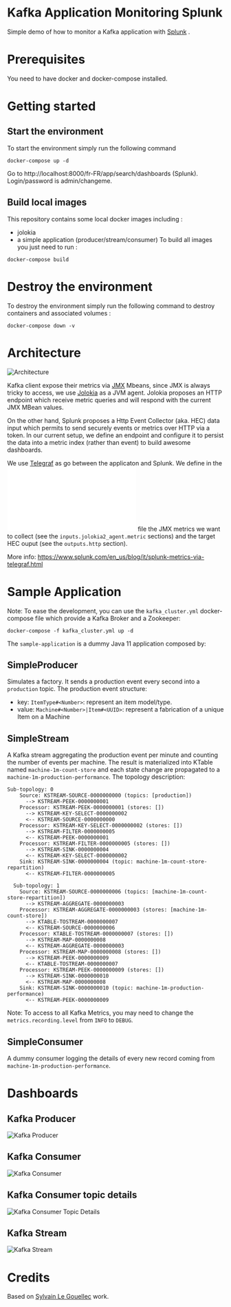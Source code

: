 # Kafka Application Monitoring Splunk
Simple demo of how to monitor a Kafka application with [Splunk](https://www.splunk.com/) .

# Prerequisites
You need to have docker and docker-compose installed.

# Getting started
## Start the environment 
To start the environment simply run the following command
```
docker-compose up -d
```
Go to http://localhost:8000/fr-FR/app/search/dashboards (Splunk). Login/password is admin/changeme.

## Build local images
This repository contains some local docker images including :
* jolokia
*  a simple application (producer/stream/consumer)
To build all images you just need to run :
```
docker-compose build
```

# Destroy the environment
To destroy the environment simply run the following command to destroy containers and associated volumes :
```
docker-compose down -v
```

# Architecture

![Architecture](./images/architecture.png)

Kafka client expose their metrics via [JMX](https://en.wikipedia.org/wiki/Java_Management_Extensions) Mbeans, since JMX is always tricky to access, we use [Jolokia](https://jolokia.org) as a JVM agent.
Jolokia proposes an HTTP endpoint which receive metric queries and will respond with the current JMX MBean values.

On the other hand, Splunk proposes a Http Event Collector (aka. HEC) data input which permits to send securely events or metrics over HTTP via a token. In our current setup, we define an endpoint and configure it to persist the data into a metric index (rather than event) to build awesome dashboards.

We use [Telegraf](https://www.influxdata.com/time-series-platform/telegraf/) as go between the applicaton and Splunk. We define in the ![Telegraf Config](./telegraf/telegraf.conf) file the JMX metrics we want to collect (see the `inputs.jolokia2_agent.metric` sections) and the target HEC ouput (see the `outputs.http` section).



More info: https://www.splunk.com/en_us/blog/it/splunk-metrics-via-telegraf.html

# Sample Application
Note: To ease the development, you can use the `kafka_cluster.yml` docker-compose file which provide a Kafka Broker and a Zookeeper:
```
docker-compose -f kafka_cluster.yml up -d
```

The `sample-application` is a dummy Java 11 application composed by:

## SimpleProducer
Simulates a factory. It sends a production event every second into a `production` topic.
The production event structure:
* key: `ItemType#<Number>`: represent an item model/type.
* value: `Machine#<Number>|Item#<UUID>`: represent a fabrication of a unique Item on a Machine

## SimpleStream
A Kafka stream aggregating the production event per minute and counting the number of events per machine.
The result is materialized into KTable named `machine-1m-count-store` and each state change are propagated to a `machine-1m-production-performance`.
The topology description:
```
Sub-topology: 0
    Source: KSTREAM-SOURCE-0000000000 (topics: [production])
      --> KSTREAM-PEEK-0000000001
    Processor: KSTREAM-PEEK-0000000001 (stores: [])
      --> KSTREAM-KEY-SELECT-0000000002
      <-- KSTREAM-SOURCE-0000000000
    Processor: KSTREAM-KEY-SELECT-0000000002 (stores: [])
      --> KSTREAM-FILTER-0000000005
      <-- KSTREAM-PEEK-0000000001
    Processor: KSTREAM-FILTER-0000000005 (stores: [])
      --> KSTREAM-SINK-0000000004
      <-- KSTREAM-KEY-SELECT-0000000002
    Sink: KSTREAM-SINK-0000000004 (topic: machine-1m-count-store-repartition)
      <-- KSTREAM-FILTER-0000000005

  Sub-topology: 1
    Source: KSTREAM-SOURCE-0000000006 (topics: [machine-1m-count-store-repartition])
      --> KSTREAM-AGGREGATE-0000000003
    Processor: KSTREAM-AGGREGATE-0000000003 (stores: [machine-1m-count-store])
      --> KTABLE-TOSTREAM-0000000007
      <-- KSTREAM-SOURCE-0000000006
    Processor: KTABLE-TOSTREAM-0000000007 (stores: [])
      --> KSTREAM-MAP-0000000008
      <-- KSTREAM-AGGREGATE-0000000003
    Processor: KSTREAM-MAP-0000000008 (stores: [])
      --> KSTREAM-PEEK-0000000009
      <-- KTABLE-TOSTREAM-0000000007
    Processor: KSTREAM-PEEK-0000000009 (stores: [])
      --> KSTREAM-SINK-0000000010
      <-- KSTREAM-MAP-0000000008
    Sink: KSTREAM-SINK-0000000010 (topic: machine-1m-production-performance)
      <-- KSTREAM-PEEK-0000000009
```

Note: To access to all Kafka Metrics, you may need to change the `metrics.recording.level` from `INFO` to `DEBUG`.

## SimpleConsumer
A dummy consumer logging the details of every new record coming from `machine-1m-production-performance`.

# Dashboards
## Kafka Producer
![Kafka Producer](./images/kafka-producer-monitoring.png)

## Kafka Consumer
![Kafka Consumer](./images/kafka-consumer-monitoring.png)

## Kafka Consumer topic details
![Kafka Consumer Topic Details](./images/kafka-consumer-topic-details-monitoring.png)

## Kafka Stream
![Kafka Stream](./images/kafka-stream-monitoring.png)

# Credits
Based on [Sylvain Le Gouellec](https://github.com/LGouellec) work.
